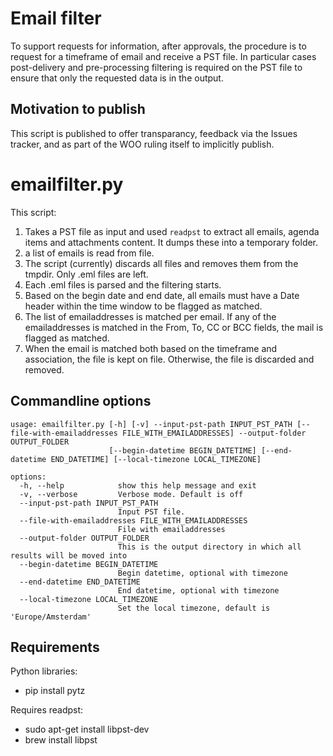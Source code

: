 # Email filter
To support requests for information, after approvals, the procedure is to request for a timeframe of email and receive a PST file.
In particular cases post-delivery and pre-processing filtering is required on the PST file to ensure that only the requested data is in the output.

## Motivation to publish
This script is published to offer transparancy, feedback via the Issues tracker, and as part of the WOO ruling itself to implicitly publish.

# emailfilter.py
This script:
1. Takes a PST file as input and used `readpst` to extract all emails, agenda items and attachments content. It dumps these into a temporary folder.
2. a list of emails is read from file.
3. The script (currently) discards all files and removes them from the tmpdir. Only .eml files are left.
4. Each .eml files is parsed and the filtering starts.
5. Based on the begin date and end date, all emails must have a Date header within the time window to be flagged as matched.
6. The list of emailaddresses is matched per email. If any of the emailaddresses is matched in the From, To, CC or BCC fields, the mail is flagged as matched.
7. When the email is matched both based on the timeframe and association, the file is kept on file. Otherwise, the file is discarded and removed.

## Commandline options
```
usage: emailfilter.py [-h] [-v] --input-pst-path INPUT_PST_PATH [--file-with-emailaddresses FILE_WITH_EMAILADDRESSES] --output-folder OUTPUT_FOLDER
                      [--begin-datetime BEGIN_DATETIME] [--end-datetime END_DATETIME] [--local-timezone LOCAL_TIMEZONE]

options:
  -h, --help            show this help message and exit
  -v, --verbose         Verbose mode. Default is off
  --input-pst-path INPUT_PST_PATH
                        Input PST file.
  --file-with-emailaddresses FILE_WITH_EMAILADDRESSES
                        File with emailaddresses
  --output-folder OUTPUT_FOLDER
                        This is the output directory in which all results will be moved into
  --begin-datetime BEGIN_DATETIME
                        Begin datetime, optional with timezone
  --end-datetime END_DATETIME
                        End datetime, optional with timezone
  --local-timezone LOCAL_TIMEZONE
                        Set the local timezone, default is 'Europe/Amsterdam'
```

## Requirements
Python libraries:
* pip install pytz 

Requires readpst:
* sudo apt-get install libpst-dev
* brew install libpst
